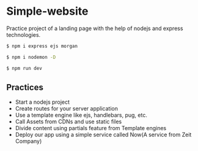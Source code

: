 # Simple-website

Practice project of a landing page with the help of nodejs and express technologies.


```sh
$ npm i express ejs morgan 
```

```sh
$ npm i nodemon -D
```

```sh
$ npm run dev
```

## Practices 

- Start a nodejs project
- Create routes for your server application
- Use a template engine like ejs, handlebars, pug, etc.
- Call Assets from CDNs and use static files
- Divide content using partials feature from Template engines
- Deploy our app using a simple service called Now(A service from Zeit Company)

